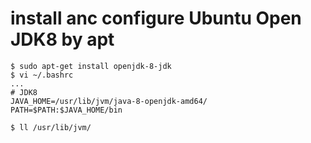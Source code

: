 # install anc configure Ubuntu Open JDK8 by apt
```
$ sudo apt-get install openjdk-8-jdk
$ vi ~/.bashrc
...
# JDK8
JAVA_HOME=/usr/lib/jvm/java-8-openjdk-amd64/
PATH=$PATH:$JAVA_HOME/bin

$ ll /usr/lib/jvm/
```
